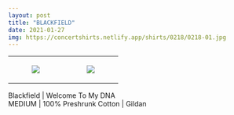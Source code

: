 ```yaml
---
layout: post
title: "BLACKFIELD"
date: 2021-01-27
img: https://concertshirts.netlify.app/shirts/0218/0218-01.jpg
---
```




<table style="width:100%;"><tr><td style="vertical-align:top;">
      <figure class="tmblr-full" data-orig-height="2048" data-orig-width="1365" data-orig-src="https://concertshirts.netlify.app/shirts/0218/0218-01.jpg"><img src="https://64.media.tumblr.com/accaccaaa49c249d2ec74f4db9911c5b/f5c01fd93d4c86ec-ec/s540x810/37af22cf4db418fb3dad3a6aaf4df80f7f9c1b35.jpg" data-orig-height="2048" data-orig-width="1365" data-orig-src="https://concertshirts.netlify.app/shirts/0218/0218-01.jpg"/></figure></td>
    <td style="vertical-align:top;">
      <figure class="tmblr-full" data-orig-height="2048" data-orig-width="1365" data-orig-src="https://concertshirts.netlify.app/shirts/0218/0218-02.jpg"><img src="https://64.media.tumblr.com/7e754395ea8da040895416340744b477/f5c01fd93d4c86ec-89/s540x810/4ce5cb6c97f4afafd75b4b349647578779436a5d.jpg" data-orig-height="2048" data-orig-width="1365" data-orig-src="https://concertshirts.netlify.app/shirts/0218/0218-02.jpg"/></figure></td>
  </tr></table><p>
  Blackfield | Welcome To My DNA<br/>MEDIUM | 100% Preshrunk Cotton | Gildan
</p>
